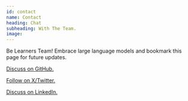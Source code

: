 ```yaml
---
id: contact
name: Contact
heading: Chat
subheading: With The Team.
image: 
---
```


Be Learners Team! Embrace large language models and bookmark this page for future updates.

<a href="{{ site.github_url }}">Discuss on GitHub. <i class="fa-brands fa-github"></i></a>

<a href="{{ site.twitter_url }}">Follow on X/Twitter. <i class="fa-brands fa-x-twitter"></i></a>

<a href="{{ site.linkedin_url }}">Discuss on LinkedIn. <i class="fa-brands fa-linkedin-in"></i></a>

